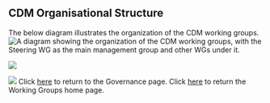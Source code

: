 ## CDM Organisational Structure

The below diagram illustrates the organization of the CDM working groups.
![A diagram showing the organization of the CDM working groups, with the Steering WG as the main management group and other WGs under it.](../.github/finos-cdm-governance-structure.png "CDM Governance Structure")


![](../github/Group-Roles-Scope.png)

![](../.github/Group-Roles-Scope.png)
Click [here](governance.md) to return to the Governance page.
Click [here](working-groups.md) to return the Working Groups home page. 
